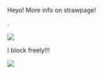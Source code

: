 




Heyo! More info on strawpage!

.

<img src="https://64.media.tumblr.com/31020737412f90bb98ae56c41bccbe29/3bf9185d18abb95b-fa/s250x400/c9d8a080374464351878b14bd1a45d7a33c7203a.gifv">


I block freely!!!

<img src="https://64.media.tumblr.com/a1119b09f2c93b4bb4f88678f4107c0f/3bf9185d18abb95b-43/s250x400/8cd044823220488a42cbf66a32ec4046bed19dde.gifv">
